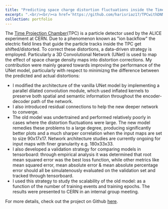 ```yaml
---
title: "Predicting space charge distortion fluctuations inside the Time Projection Chamber (TPC) with UNet"
excerpt: ".<br/><br/><a href='https://github.com/harisriaz17/TPCwithDNN/tree/ResDUNet'>https://github.com/harisriaz17/TPCwithDNN/tree/ResDUNet</a><br/><img src='../images/DUNet_ResDUNet.png'><br/><img src='../images/unet_performance_comparison.png'/>"
collection: portfolio
---
```


The [Time Projection Chamber](http://aliceinfo.cern.ch/Public/en/Chapter2/Chap2_TPC.html)(TPC) is a particle detector used by the ALICE experiment at CERN. Due to a phenomenon known as "ion backflow" the electric field lines that guide the particle tracks inside the TPC get shifted/distorted. To correct these distortions, a data-driven strategy is employed. Particularly a 3D Convolutional Network (UNet) is used to map the effect of space charge density maps into distortion corrections. My contribution were mainly geared towards improving the performance of the UNet model, particularly with respect to minimizng the difference between the predicted and actual distortions:
* I modified the architecture of the vanilla UNet model by implementing a parallel dilated convolution module, which used inflated kernels to preserve both spatial and semantic information throughout the encoder-decoder path of the network. 
* I also introduced residual connections to help the new deeper network to converge.
* The old model was undertrained and performed relatively poorly in cases where the distortion fluctuations were large. The new model remedies these problems to a large degree, producing significantly better plots and a much sharper correlation when the input maps are set to size 90x17x17. Network architecture studies are currently ongoing for input maps with finer granularity e.g. 180x33x33.
* I also developed a validation strategy for comparing models in tensorboard: through empirical analysis it was determined that root mean squared error was the best loss function, while other metrics like mean squared error, mean absolute error & mean absolute percentage error should all be simulatenously evaluated on the validation set and tracked through tensorboard. 
* I used this strategy to study the scalability of the old model: as a function of the number of training events and training epochs. The results were presented to CERN in an internal group meeting.   

For more details, check out the project on Github [here](https://github.com/harisriaz17/TPCwithDNN/tree/ResDUNet).